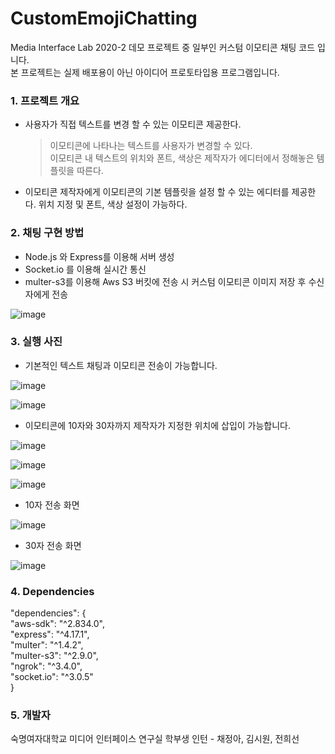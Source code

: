 # CustomEmojiChatting   
Media Interface Lab 2020-2 데모 프로젝트 중 일부인 커스텀 이모티콘 채팅 코드 입니다.   
본 프로젝트는 실제 배포용이 아닌 아이디어 프로토타입용 프로그램입니다.

### 1. 프로젝트 개요   
  * 사용자가 직접 텍스트를 변경 할 수 있는 이모티콘 제공한다.   
    > 이모티콘에 나타나는 텍스트를 사용자가 변경할 수 있다.    
    > 이모티콘 내 텍스트의 위치와 폰트, 색상은 제작자가 에디터에서 정해놓은 템플릿을 따른다.      
  * 이모티콘 제작자에게 이모티콘의 기본 템플릿을 설정 할 수 있는 에디터를 제공한다. 위치 지정 및 폰트, 색상 설정이 가능하다.   
  
### 2. 채팅 구현 방법   
  * Node.js 와 Express를 이용해 서버 생성
  * Socket.io 를 이용해 실시간 통신
  * multer-s3를 이용해 Aws S3 버킷에 전송 시 커스텀 이모티콘 이미지 저장 후 수신자에게 전송

![image](https://user-images.githubusercontent.com/20807197/110667205-6411b580-820d-11eb-85af-7c55f2f8708b.png)

  
### 3. 실행 사진   
* 기본적인 텍스트 채팅과 이모티콘 전송이 가능합니다.
   
![image](https://user-images.githubusercontent.com/20807197/110664114-7c340580-820a-11eb-928d-1f05af96928b.png)
   
![image](https://user-images.githubusercontent.com/20807197/110667558-b7840380-820d-11eb-8d64-3873b286eb12.png)

* 이모티콘에 10자와 30자까지 제작자가 지정한 위치에 삽입이 가능합니다.
      
![image](https://user-images.githubusercontent.com/20807197/110667430-96bbae00-820d-11eb-955d-46a81f7bc0ef.png)

![image](https://user-images.githubusercontent.com/20807197/110667683-daaeb300-820d-11eb-9fef-4e35b0aab88b.png)

![image](https://user-images.githubusercontent.com/20807197/110667736-e7330b80-820d-11eb-95ad-7a82f0411a4f.png)

* 10자 전송 화면
   
![image](https://user-images.githubusercontent.com/20807197/110667355-80aded80-820d-11eb-9c55-eb90c419158d.png)
   
* 30자 전송 화면
   
![image](https://user-images.githubusercontent.com/20807197/110667952-22cdd580-820e-11eb-999c-a7d81f9174d0.png)


### 4. Dependencies   
  "dependencies": {   
      "aws-sdk": "^2.834.0",   
      "express": "^4.17.1",   
      "multer": "^1.4.2",   
      "multer-s3": "^2.9.0",   
      "ngrok": "^3.4.0",   
      "socket.io": "^3.0.5"   
  }   
  
### 5. 개발자   
숙명여자대학교 미디어 인터페이스 연구실 학부생 인턴 - 채정아, 김시원, 전희선
